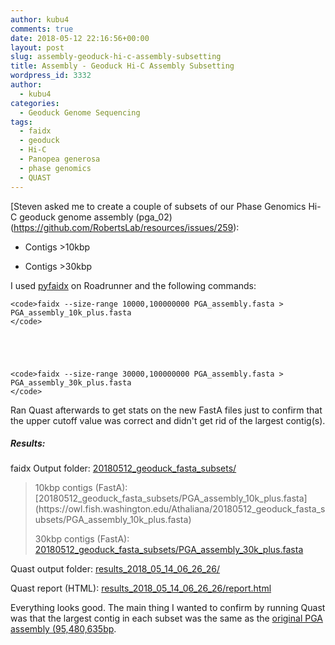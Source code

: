 ```yaml
---
author: kubu4
comments: true
date: 2018-05-12 22:16:56+00:00
layout: post
slug: assembly-geoduck-hi-c-assembly-subsetting
title: Assembly - Geoduck Hi-C Assembly Subsetting
wordpress_id: 3332
author:
  - kubu4
categories:
  - Geoduck Genome Sequencing
tags:
  - faidx
  - geoduck
  - Hi-C
  - Panopea generosa
  - phase genomics
  - QUAST
---
```


[Steven asked me to create a couple of subsets of our Phase Genomics Hi-C geoduck genome assembly (pga_02)(https://github.com/RobertsLab/resources/issues/259):





  * Contigs >10kbp



  * Contigs >30kbp






I used [pyfaidx](https://github.com/mdshw5/pyfaidx) on Roadrunner and the following commands:


    
    <code>faidx --size-range 10000,100000000 PGA_assembly.fasta > PGA_assembly_10k_plus.fasta
    </code>




    
    <code>faidx --size-range 30000,100000000 PGA_assembly.fasta > PGA_assembly_30k_plus.fasta
    </code>



Ran Quast afterwards to get stats on the new FastA files just to confirm that the upper cutoff value was correct and didn't get rid of the largest contig(s).



##### Results:



faidx Output folder: [20180512_geoduck_fasta_subsets/](https://owl.fish.washington.edu/Athaliana/20180512_geoduck_fasta_subsets/)



<blockquote>
  10kbp contigs (FastA): [20180512_geoduck_fasta_subsets/PGA_assembly_10k_plus.fasta](https://owl.fish.washington.edu/Athaliana/20180512_geoduck_fasta_subsets/PGA_assembly_10k_plus.fasta)
  
  30kbp contigs (FastA): [20180512_geoduck_fasta_subsets/PGA_assembly_30k_plus.fasta](https://owl.fish.washington.edu/Athaliana/20180512_geoduck_fasta_subsets/PGA_assembly_30k_plus.fasta)
</blockquote>



Quast output folder: [results_2018_05_14_06_26_26/](https://owl.fish.washington.edu/Athaliana/quast_results/results_2018_05_14_06_26_26/)

Quast report (HTML): [results_2018_05_14_06_26_26/report.html](https://owl.fish.washington.edu/Athaliana/quast_results/results_2018_05_14_06_26_26/report.html)

Everything looks good. The main thing I wanted to confirm by running Quast was that the largest contig in each subset was the same as the [original PGA assembly (95,480,635bp](https://robertslab.github.io/sams-notebook/2018-04-30-assembly-stats-geoduck-hi-c-assembly-comparison.html).
